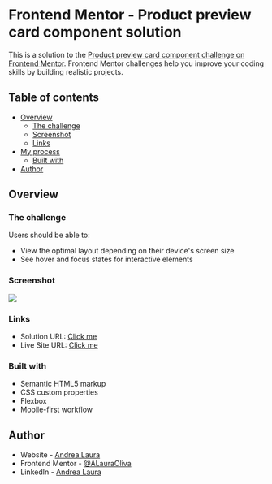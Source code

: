 # Frontend Mentor - Product preview card component solution

This is a solution to the [Product preview card component challenge on Frontend Mentor](https://www.frontendmentor.io/challenges/product-preview-card-component-GO7UmttRfa). Frontend Mentor challenges help you improve your coding skills by building realistic projects.

## Table of contents

- [Overview](#overview)
  - [The challenge](#the-challenge)
  - [Screenshot](#screenshot)
  - [Links](#links)
- [My process](#my-process)
  - [Built with](#built-with)
- [Author](#author)

## Overview

### The challenge

Users should be able to:

- View the optimal layout depending on their device's screen size
- See hover and focus states for interactive elements

### Screenshot

![](https://i.ibb.co/Mn4nySD/21shots-so.png)

### Links

- Solution URL: [Click me](https://github.com/ALauraOliva/product-preview-card-component-main)
- Live Site URL: [Click me](https://65f1ddc67f4db40076654aca--card-product-frontendmentor.netlify.app/)

### Built with

- Semantic HTML5 markup
- CSS custom properties
- Flexbox
- Mobile-first workflow

## Author

- Website - [Andrea Laura](https://alaura.vercel.app/)
- Frontend Mentor - [@ALauraOliva](https://www.frontendmentor.io/profile/ALauraOliva)
- LinkedIn - [Andrea Laura](https://www.linkedin.com/in/andrea-laura-99604a275/)
